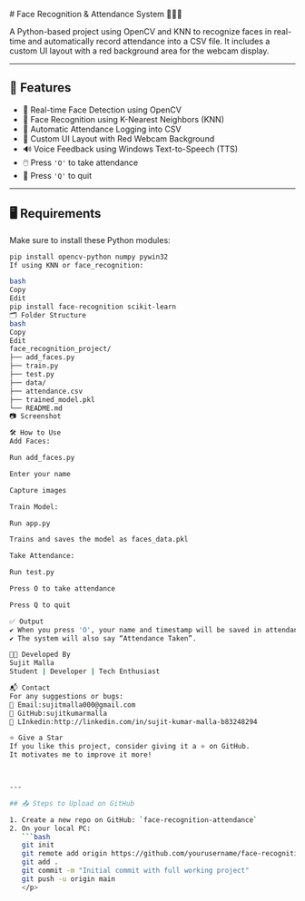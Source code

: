 <p>
# Face Recognition & Attendance System 🧑‍💻🎯

A Python-based project using OpenCV and KNN to recognize faces in real-time and automatically record attendance into a CSV file. It includes a custom UI layout with a red background area for the webcam display.

---

## 🚀 Features

- 📸 Real-time Face Detection using OpenCV
- 🧠 Face Recognition using K-Nearest Neighbors (KNN)
- 📝 Automatic Attendance Logging into CSV
- 🎨 Custom UI Layout with Red Webcam Background
- 🔊 Voice Feedback using Windows Text-to-Speech (TTS)
- 🖱️ Press `'O'` to take attendance
- 🧪 Press `'Q'` to quit

---

## 🖥️ Requirements

Make sure to install these Python modules:

```bash
pip install opencv-python numpy pywin32
If using KNN or face_recognition:

bash
Copy
Edit
pip install face-recognition scikit-learn
🗂️ Folder Structure
bash
Copy
Edit
face_recognition_project/
├── add_faces.py        
├── train.py              
├── test.py               
├── data/                
├── attendance.csv        
├── trained_model.pkl     
└── README.md             
📷 Screenshot

🛠️ How to Use
Add Faces:

Run add_faces.py

Enter your name

Capture images

Train Model:

Run app.py

Trains and saves the model as faces_data.pkl

Take Attendance:

Run test.py

Press O to take attendance

Press Q to quit

✅ Output
✔️ When you press 'O', your name and timestamp will be saved in attendance.csv.
✔️ The system will also say “Attendance Taken”.

👨‍💻 Developed By
Sujit Malla
Student | Developer | Tech Enthusiast

📬 Contact
For any suggestions or bugs:
📧 Email:sujitmalla000@gmail.com
🔗 GitHub:sujitkumarmalla
💼 LInkedin:http://linkedin.com/in/sujit-kumar-malla-b83248294

⭐ Give a Star
If you like this project, consider giving it a ⭐ on GitHub.
It motivates me to improve it more!



---

## 📤 Steps to Upload on GitHub

1. Create a new repo on GitHub: `face-recognition-attendance`
2. On your local PC:
   ```bash
   git init
   git remote add origin https://github.com/yourusername/face-recognition-attendance.git
   git add .
   git commit -m "Initial commit with full working project"
   git push -u origin main
   </p>